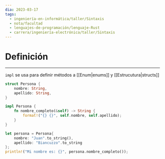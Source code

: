 ```yaml
---
dia: 2023-03-17
tags:
  - ingeniería-en-informática/taller/Sintaxis
  - nota/facultad
  - lenguajes-de-programación/lenguaje-Rust
  - carrera/ingeniería-electrónica/taller/Sintaxis
---
```

# Definición
---
`impl` se usa para definir métodos a [[Enum|enums]] y [[Estrucutura|structs]]

``` rust
struct Persona {
	nombre: String,
	apellido: String,
}

impl Persona {
	fn nombre_completo(&self) -> String {
		format!("{} {}", self.nombre, self.apellido);
	}
}

let persona = Persona{ 
	nombre: "Juan".to_string(), 
	apellido: "Biancuzzo".to_string
};
println!("Mi nombre es: {}", persona.nombre_completo());
```